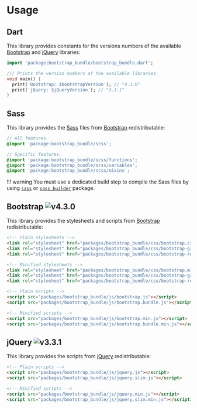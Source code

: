 # Usage

## Dart
This library provides constants for the versions numbers of the available [Bootstrap](https://getbootstrap.com) and [jQuery](https://jquery.com) libraries:

```dart
import 'package:bootstrap_bundle/bootstrap_bundle.dart';

/// Prints the version numbers of the available libraries.
void main() {
  print('Bootstrap: $bootstrapVersion'); // "4.3.0"
  print('jQuery: $jQueryVersion'); // "3.3.1"
}
```

## Sass
This library provides the [Sass](https://sass-lang.com) files from [Bootstrap](https://getbootstrap.com) redistributable:

```scss
// All features.
@import 'package:bootstrap_bundle/scss';

// Specific features.
@import 'package:bootstrap_bundle/scss/functions';
@import 'package:bootstrap_bundle/scss/variables';
@import 'package:bootstrap_bundle/scss/mixins';
```

!!! warning
    You must use a dedicated build step to compile the Sass files
    by using [`sass`](https://pub.dartlang.org/packages/sass)
    or [`sass_builder`](https://pub.dartlang.org/packages/sass_builder) package. 

## Bootstrap ![v4.3.0](https://img.shields.io/badge/version-4.3.0-blue.svg)
This library provides the stylesheets and scripts from [Bootstrap](https://getbootstrap.com) redistributable:

```html
<!-- Plain stylesheets -->
<link rel="stylesheet" href="packages/bootstrap_bundle/css/bootstrap.css">
<link rel="stylesheet" href="packages/bootstrap_bundle/css/bootstrap-grid.css">
<link rel="stylesheet" href="packages/bootstrap_bundle/css/bootstrap-reboot.css">

<!-- Minified stylesheets -->
<link rel="stylesheet" href="packages/bootstrap_bundle/css/bootstrap.min.css">
<link rel="stylesheet" href="packages/bootstrap_bundle/css/bootstrap-grid.min.css">
<link rel="stylesheet" href="packages/bootstrap_bundle/css/bootstrap-reboot.min.css">

<!-- Plain scripts -->
<script src="packages/bootstrap_bundle/js/bootstrap.js"></script>
<script src="packages/bootstrap_bundle/js/bootstrap.bundle.js"></script>

<!-- Minified scripts -->
<script src="packages/bootstrap_bundle/js/bootstrap.min.js"></script>
<script src="packages/bootstrap_bundle/js/bootstrap.bundle.min.js"></script>
```

## jQuery ![v3.3.1](https://img.shields.io/badge/version-3.3.1-blue.svg)
This library provides the scripts from [jQuery](https://jquery.com) redistributable:

```html
<!-- Plain scripts -->
<script src="packages/bootstrap_bundle/js/jquery.js"></script>
<script src="packages/bootstrap_bundle/js/jquery.slim.js"></script>

<!-- Minified scripts -->
<script src="packages/bootstrap_bundle/js/jquery.min.js"></script>
<script src="packages/bootstrap_bundle/js/jquery.slim.min.js"></script>
```
